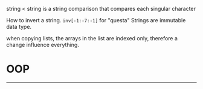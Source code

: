 
 
 string < string 
 is a string comparison that compares each singular character

How to invert a string. `inv[-1:-7:-1]` for "questa"
Strings are immutable data type.

when copying lists, the arrays in the list are indexed only, therefore a change influence everything.


# OOP
---










